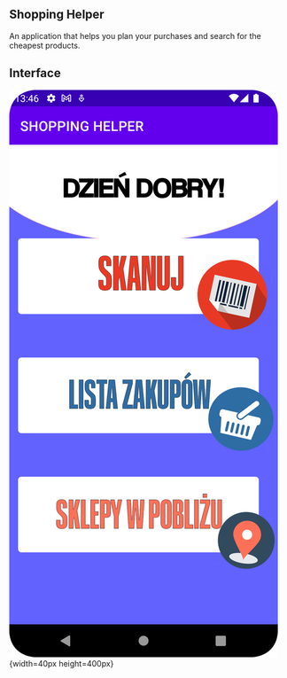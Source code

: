 ## Shopping Helper
An application that helps you plan your purchases and search for the cheapest products.

## Interface
![Example screenshot](/img/interface.png) {width=40px height=400px}

